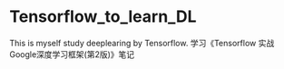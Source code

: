 # Tensorflow_to_learn_DL
This is myself study deeplearing by Tensorflow.
学习《Tensorflow 实战Google深度学习框架(第2版)》笔记
